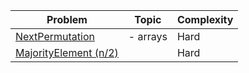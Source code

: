 | **Problem**              | **Topic** | **Complexity** |
| ------------------------------ | --------------- | -------------------- |
| [NextPermutation](https://)       | - arrays               | Hard                 |
| [MajorityElement (n/2)](https://) |                 | Hard                 |

